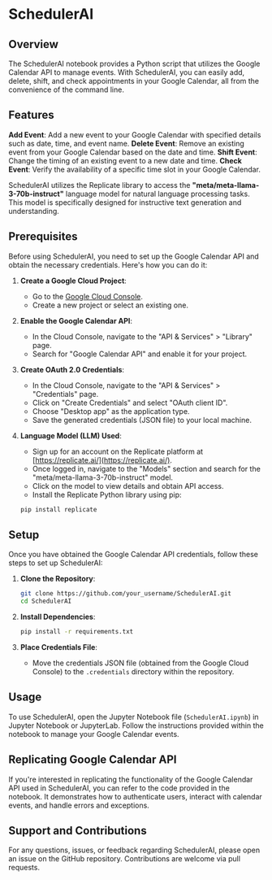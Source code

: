 # SchedulerAI

## Overview
The SchedulerAI notebook provides a Python script that utilizes the Google Calendar API to manage events. With SchedulerAI, you can easily add, delete, shift, and check appointments in your Google Calendar, all from the convenience of the command line.

## Features
**Add Event**: Add a new event to your Google Calendar with specified details such as date, time, and event name.
**Delete Event**: Remove an existing event from your Google Calendar based on the date and time.
**Shift Event**: Change the timing of an existing event to a new date and time.
**Check Event**: Verify the availability of a specific time slot in your Google Calendar.

SchedulerAI utilizes the Replicate library to access the **"meta/meta-llama-3-70b-instruct"** language model for natural language processing tasks. This model is specifically designed for instructive text generation and understanding.

## Prerequisites
Before using SchedulerAI, you need to set up the Google Calendar API and obtain the necessary credentials. Here's how you can do it:

1. **Create a Google Cloud Project**:
   - Go to the [Google Cloud Console](https://console.cloud.google.com/).
   - Create a new project or select an existing one.

2. **Enable the Google Calendar API**:
   - In the Cloud Console, navigate to the "API & Services" > "Library" page.
   - Search for "Google Calendar API" and enable it for your project.

3. **Create OAuth 2.0 Credentials**:
   - In the Cloud Console, navigate to the "API & Services" > "Credentials" page.
   - Click on "Create Credentials" and select "OAuth client ID".
   - Choose "Desktop app" as the application type.
   - Save the generated credentials (JSON file) to your local machine.
  
4. **Language Model (LLM) Used**:
   - Sign up for an account on the Replicate platform at [https://replicate.ai/](https://replicate.ai/).
   - Once logged in, navigate to the "Models" section and search for the "meta/meta-llama-3-70b-instruct" model.
   - Click on the model to view details and obtain API access.
   - Install the Replicate Python library using pip:
   ```bash
   pip install replicate
   ```

## Setup
Once you have obtained the Google Calendar API credentials, follow these steps to set up SchedulerAI:

1. **Clone the Repository**:
   ```bash
   git clone https://github.com/your_username/SchedulerAI.git
   cd SchedulerAI
   ```

2. **Install Dependencies**:
   ```bash
   pip install -r requirements.txt
   ```

3. **Place Credentials File**:
   - Move the credentials JSON file (obtained from the Google Cloud Console) to the `.credentials` directory within the repository.

## Usage
To use SchedulerAI, open the Jupyter Notebook file (`SchedulerAI.ipynb`) in Jupyter Notebook or JupyterLab. Follow the instructions provided within the notebook to manage your Google Calendar events.

## Replicating Google Calendar API
If you're interested in replicating the functionality of the Google Calendar API used in SchedulerAI, you can refer to the code provided in the notebook. It demonstrates how to authenticate users, interact with calendar events, and handle errors and exceptions.

## Support and Contributions
For any questions, issues, or feedback regarding SchedulerAI, please open an issue on the GitHub repository. Contributions are welcome via pull requests.


